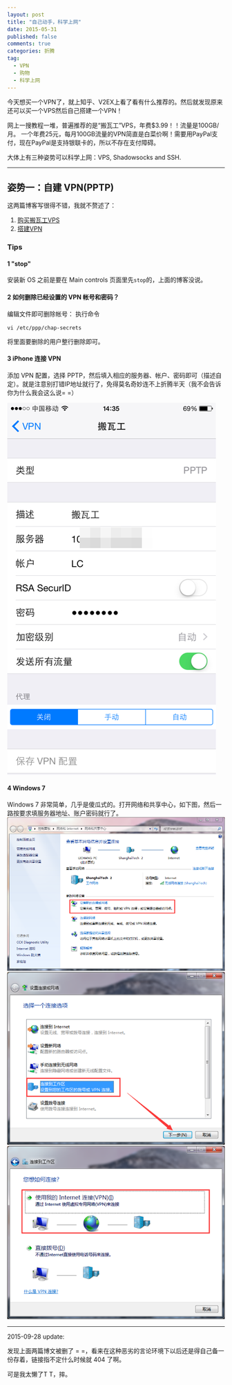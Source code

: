```yaml
---
layout: post
title: "自己动手，科学上网"
date: 2015-05-31
published: false
comments: true
categories: 折腾
tag: 
  - VPN
  - 购物
  - 科学上网
---
```


今天想买一个VPN了，就上知乎、V2EX上看了看有什么推荐的。然后就发现原来还可以买一个VPS然后自己搭建一个VPN！

网上一搜教程一堆，普遍推荐的是“搬瓦工”VPS，年费$3.99！！流量是100GB/月。
一个年费25元，每月100GB流量的VPN简直是白菜价啊！需要用PayPal支付，现在PayPal是支持银联卡的，所以不存在支付障碍。

大体上有三种姿势可以科学上网：VPS, Shadowsocks and SSH.

---

## 姿势一：自建 VPN(PPTP)

这两篇博客写很得不错，我就不赘述了：

1. [购买搬瓦工VPS](http://www.cnblogs.com/zuike/p/4065586.html)
2. [搭建VPN](http://www.cnblogs.com/zuike/articles/4167182.html)

### Tips

#### 1 "stop"

安装新 OS 之前是要在 Main controls 页面里先`stop`的，上面的博客没说。

#### 2 如何删除已经设置的 VPN 帐号和密码？

编辑文件即可删除帐号：
执行命令

```
vi /etc/ppp/chap-secrets
```

将里面要删除的用户整行删除即可。

#### 3 iPhone 连接 VPN

添加 VPN 配置，选择 PPTP，然后填入相应的服务器、帐户、密码即可（描述自定）。就是注意别打错IP地址就行了，免得莫名奇妙连不上折腾半天（我不会告诉你为什么我会这么说= =）

![就像这样](/assets/images/2015/05/31/vpn-i1.jpg)

#### 4 Windows 7

Windows 7 非常简单，几乎是傻瓜式的。打开网络和共享中心，如下图，然后一路按要求填服务器地址、账户密码就行了。
![第一步](/assets/images/2015/05/31/vpn-w1.png)
![第二步](/assets/images/2015/05/31/vpn-w2.png)
![第三步](/assets/images/2015/05/31/vpn-w3.png)

---

2015-09-28 update:

发现上面两篇博文被删了 = =，看来在这种恶劣的言论环境下以后还是得自己备一份存着，链接指不定什么时候就 404 了啊。

可是我太懒了T T，摔。